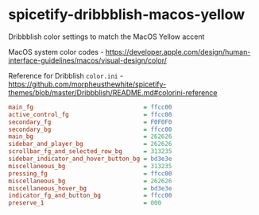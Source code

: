 # spicetify-dribbblish-macos-yellow
Dribbblish color settings to match the MacOS Yellow accent

MacOS system color codes - https://developer.apple.com/design/human-interface-guidelines/macos/visual-design/color/

Reference for Dribblish `color.ini` - https://github.com/morpheusthewhite/spicetify-themes/blob/master/Dribbblish/README.md#colorini-reference

```ini
main_fg                               = ffcc00
active_control_fg                     = ffcc00
secondary_fg                          = F0F0F0
secondary_bg                          = ffcc00
main_bg                               = 262626
sidebar_and_player_bg                 = 262626
scrollbar_fg_and_selected_row_bg      = 313235
sidebar_indicator_and_hover_button_bg = bd3e3e
miscellaneous_bg                      = 313235
pressing_fg                           = ffcc00
miscellaneous_bg                      = 262626
miscellaneous_hover_bg                = bd3e3e
indicator_fg_and_button_bg            = ffcc00
preserve_1                            = 000
```
